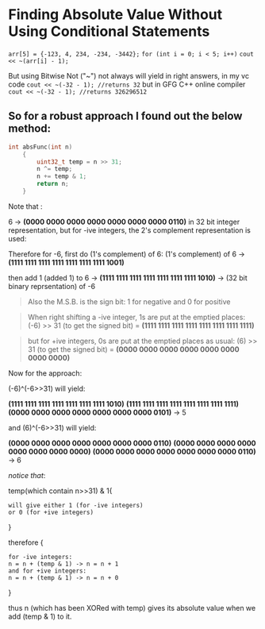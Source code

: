 
# Finding Absolute Value Without Using Conditional Statements

`arr[5] = {-123, 4, 234, -234, -3442};`
`for (int i = 0; i < 5; i++)`
`cout << ~(arr[i] - 1);`

But using Bitwise Not ("~") not always will yield in right answers,
in my vc code 
`cout << ~(-32 - 1); //returns 32`
but in GFG C++ online compiler
`cout << ~(-32 - 1); //returns 326296512`


## So for a robust approach I found out the below method:

```c++
int absFunc(int n)
    {
        uint32_t temp = n >> 31;
        n ^= temp;
        n += temp & 1;
        return n;
    }
```



Note that : 

6 -> **(0000 0000 0000 0000 0000 0000 0000 0110)** in 32 bit integer representation,
but for -ive integers, the 2's complement representation is used:

Therefore for -6,
first do (1's complement) of 6:
(1's complement) of 6 -> **(1111 1111 1111 1111 1111 1111 1111 1001)**

then add 1 
(added 1) to 6 -> **(1111 1111 1111 1111 1111 1111 1111 1010)** -> (32 bit binary reprsentation) of -6

>Also the M.S.B. is the sign bit: 1 for negative and 0 for positive

> When right shifting a -ive integer, 1s are put at the emptied places:
(-6) >> 31 (to get the signed bit) = **(1111 1111 1111 1111 1111 1111 1111 1111)**

> but for +ive integers, 0s are put at the emptied places as usual:
(6) >> 31 (to get the signed bit) = **(0000 0000 0000 0000 0000 0000 0000 0000)**



Now for the approach: 

(-6)^(-6>>31) will yield:

**(1111 1111 1111 1111 1111 1111 1111 1010)**
**(1111 1111 1111 1111 1111 1111 1111 1111)**
**(0000 0000 0000 0000 0000 0000 0000 0101)** -> 5

and (6)^(-6>>31) will yield:

**(0000 0000 0000 0000 0000 0000 0000 0110)**
**(0000 0000 0000 0000 0000 0000 0000 0000)**
**(0000 0000 0000 0000 0000 0000 0000 0110)** -> 6

*notice that*:

temp(which contain n>>31) & 1{

    will give either 1 (for -ive integers)
    or 0 (for +ive integers)

}

therefore {

    for -ive integers:
    n = n + (temp & 1) -> n = n + 1
    and for +ive integers:
    n = n + (temp & 1) -> n = n + 0

}

thus n (which has been XORed with temp) gives its absolute value when we add (temp & 1) to it.
